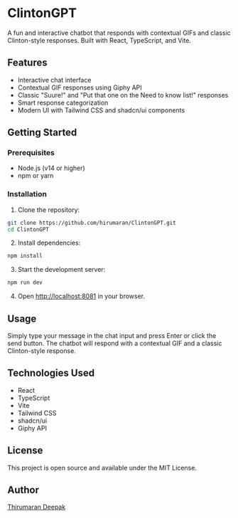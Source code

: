# ClintonGPT

A fun and interactive chatbot that responds with contextual GIFs and classic Clinton-style responses. Built with React, TypeScript, and Vite.

## Features

- Interactive chat interface
- Contextual GIF responses using Giphy API
- Classic "Suure!" and "Put that one on the Need to know list!" responses
- Smart response categorization
- Modern UI with Tailwind CSS and shadcn/ui components

## Getting Started

### Prerequisites

- Node.js (v14 or higher)
- npm or yarn

### Installation

1. Clone the repository:
```bash
git clone https://github.com/hirumaran/ClintonGPT.git
cd ClintonGPT
```

2. Install dependencies:
```bash
npm install
```

3. Start the development server:
```bash
npm run dev
```

4. Open [http://localhost:8081](http://localhost:8081) in your browser.

## Usage

Simply type your message in the chat input and press Enter or click the send button. The chatbot will respond with a contextual GIF and a classic Clinton-style response.

## Technologies Used

- React
- TypeScript
- Vite
- Tailwind CSS
- shadcn/ui
- Giphy API

## License

This project is open source and available under the MIT License.

## Author

[Thirumaran Deepak](https://github.com/hirumaran)
